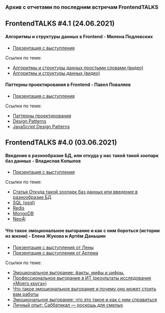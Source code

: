 ### Архив с отчетами по последним встречам FrontendTALKS

## FrontendTALKS #4.1 (24.06.2021)

#### Алгоритмы и структуры данных в Frontend - Милена Подлевских
- [Презентация с выступления](https://drive.google.com/file/d/1Ex5_ci1pPiu4C-qKiR7nid6WCmVTngw9/view?usp=sharing)

Ссылки по теме:
- [Алгоритмы и структуры данных простыми словами (видео)](https://youtu.be/CB9bS46vl04)
- [Алгоритмы и структуры данных (видео)](https://youtu.be/ijwbVxLMp58)


#### Паттерны проектирования в Frontend - Павел Поваляев
- [Презентация с выступления](https://drive.google.com/file/d/1PQBZhRG7Qnpoj_AgpPjGTuRWk0X44HbP/view?usp=sharing)

Ссылки по теме:
- [Паттерны проектирования](https://refactoring.guru/ru/design-patterns)
- [Design Patterns](https://sourcemaking.com/design_patterns)
- [JavaScript Design Patterns](https://dofactory.com/javascript/design-patterns)



## FrontendTALKS #4.0 (03.06.2021)

#### Введение в разнообразие БД, или откуда у нас такой такой зоопарк баз данных - Владислав Копылов
- [Презентация с выступления](https://drive.google.com/file/d/1IMG_aPvyubD5ioa6JRCEr_ctX-0CIzZh/view?usp=sharing)

Ссылки по теме:
- [Статья Откуда такой зоопарк баз данных или введение в разнообразие БД](https://kopilov-vlad.medium.com/%D0%BE%D1%82%D0%BA%D1%83%D0%B4%D0%B0-%D1%82%D0%B0%D0%BA%D0%BE%D0%B9-%D0%B7%D0%BE%D0%BE%D0%BF%D0%B0%D1%80%D0%BA-%D0%B1%D0%B0%D0%B7-%D0%B4%D0%B0%D0%BD%D0%BD%D1%8B%D1%85-%D0%B8%D0%BB%D0%B8-%D0%B2%D0%B2%D0%B5%D0%B4%D0%B5%D0%BD%D0%B8%D0%B5-%D0%B2-%D1%80%D0%B0%D0%B7%D0%BD%D0%BE%D0%BE%D0%B1%D1%80%D0%B0%D0%B7%D0%B8%D0%B5-%D0%B1%D0%B4-a99a0fc2371c)
- [SQL (psql)](https://www.postgresql.org/)
- [Redis](https://redis.io/)
- [MongoDB](https://www.mongodb.com/)
- [Neo4j](https://neo4j.com/)


#### Что такое эмоциональное выгорание и как с ним бороться (истории из жизни) - Елена Жукова и Артём Даньшин
- [Презентация с выступления от Лены](https://drive.google.com/file/d/1aS8SglgPXuTNVP_J8dWvrq8Pg5ZYBSBx/view?usp=sharing)
- [Презентация с выступления от Артема](https://docs.google.com/presentation/d/1xFqiFJzdmYVVDiLICTcbvT4FSfjdMD62rua5an4Qv6s/edit?usp=sharing)

Ссылки по теме:
- [Эмоциональное выгорание: факты, мифы и цифры.](https://zen.yandex.ru/media/id/5f875cc5b8d88c21215b6586/emocionalnoe-vygoranie-fakty-mify-i-cifry-6042119a9e9a5735c1123037)
- [Профессиональное выгорание в ИТ (результаты исследования «Моего круга»)](https://m.habr.com/ru/amp/post/437264/)
- [Что такое эмоциональное выгорание и почему оно может стоить вам работы](https://ryazan.hh.ru/article/28063?from=article_28401)
- [Эмоциональное выгорание: что это такое и как с ним справиться](https://trends.rbc.ru/trends/social/5f579bf89a7947f37c2be752)
- [Личный опыт: Саббатикал — роскошь для смелых](https://tjournal.ru/stories/221408-lichnyy-opyt-sabbatikal-roskosh-dlya-smelyh)
